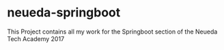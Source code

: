 # neueda-springboot

This Project contains all my work for the Springboot section of the Neueda Tech Academy 2017
